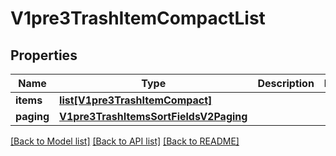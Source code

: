 # V1pre3TrashItemCompactList

## Properties
Name | Type | Description | Notes
------------ | ------------- | ------------- | -------------
**items** | [**list[V1pre3TrashItemCompact]**](V1pre3TrashItemCompact.md) |  | 
**paging** | [**V1pre3TrashItemsSortFieldsV2Paging**](V1pre3TrashItemsSortFieldsV2Paging.md) |  | 

[[Back to Model list]](../README.md#documentation-for-models) [[Back to API list]](../README.md#documentation-for-api-endpoints) [[Back to README]](../README.md)

